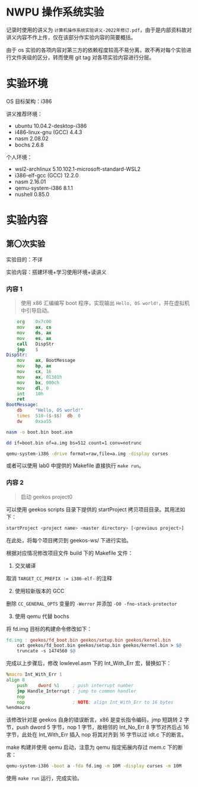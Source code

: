 # NWPU 操作系统实验

记录时使用的讲义为 `计算机操作系统实验讲义-2022年修订.pdf`，由于是内部资料故对讲义内容不作上传，仅在该部分作实验内容的简要概括。

由于 os 实验的各项内容对第三方的依赖程度较高不易分离，故不再对每个实验进行文件夹级的区分，转而使用 git tag 对各项实验内容进行分层。

# 实验环境

OS 目标架构：i386

讲义推荐环境：

- ubuntu 10.04.2-desktop-i386
- i486-linux-gnu (GCC) 4.4.3
- nasm 2.08.02
- bochs 2.6.8

个人环境：

- wsl2-archlinux 5.10.102.1-microsoft-standard-WSL2
- i386-elf-gcc (GCC) 12.2.0
- nasm 2.16.01
- qemu-system-i386 8.1.1
- nushell 0.85.0

# 实验内容

## 第〇次实验

实验目的：不详

实验内容：搭建环境+学习使用环境+读讲义

### 内容 1

> 使用 x86 汇编编写 boot 程序，实现输出 `Hello, OS world!`，并在虚拟机中引导启动。

```asm
    org    0x7c00
    mov    ax, cs
    mov    ds, ax
    mov    es, ax
    call   DispStr
    jmp    $
DispStr:
    mov    ax, BootMessage
    mov    bp, ax
    mov    cx, 16
    mov    ax, 01301h
    mov    bx, 000ch
    mov    dl, 0
    int    10h
    ret
BootMessage:
    db     "Hello, OS world!"
    times  510-($-$$)  db  0
    dw     0xaa55
```

```sh
nasm -o boot.bin boot.asm
```

```sh
dd if=boot.bin of=a.img bs=512 count=1 conv=notrunc
```

```sh
qemu-system-i386 -drive format=raw,file=a.img -display curses
```

或者可以使用 lab0 中提供的 Makefile 直接执行 `make run`。

### 内容 2

> 启动 geekos project0

可以使用 geekos scripts 目录下提供的 startProject 拷贝项目目录。其用法如下：

```sh
startProject <project name> <master directory> [<previous project>]
```

在此处，将每个项目拷贝到 geekos-ws/ 下进行实验。

根据对应情况修改项目文件 build 下的 Makefile 文件：

1. 交叉编译

取消 `TARGET_CC_PREFIX := i386-elf-` 的注释

2. 使用较新版本的 GCC

删除 `CC_GENERAL_OPTS` 变量的 `-Werror` 并添加 `-O0 -fno-stack-protector`

3. 使用 qemu 代替 bochs

将 fd.img 目标的构建命令修改如下：

```makefile
fd.img : geekos/fd_boot.bin geekos/setup.bin geekos/kernel.bin
	cat geekos/fd_boot.bin geekos/setup.bin geekos/kernel.bin > $@
    truncate -s 1474560 $@
```

完成以上步骤后，修改 lowlevel.asm 下的 Int_With_Err 宏，替换如下：

```asm
%macro Int_With_Err 1
align 8
	push	dword %1	 ; push interrupt number
	jmp	Handle_Interrupt ; jump to common handler
    nop
	nop				 	 ; NOTE: align Int_With_Err to 16 bytes
%endmacro
```

该修改针对是 geekos 自身的错误断言，x86 是变长指令编码，jmp 短跳转 2 字节，push dword 5 字节，nop 1 字节，故相邻的 Int_No_Err 8 字节对齐后占 16 字节，此处在 Int_With_Err 插入 nop 将其对齐到 16 字节以过 idt.c 下的断言。

make 构建并使用 qemu 启动，注意为 qemu 指定拓展内存过 mem.c 下的断言：

```sh
qemu-system-i386 -boot a -fda fd.img -m 10M -display curses -m 10M
```

使用 `make run` 运行，完成实验。
